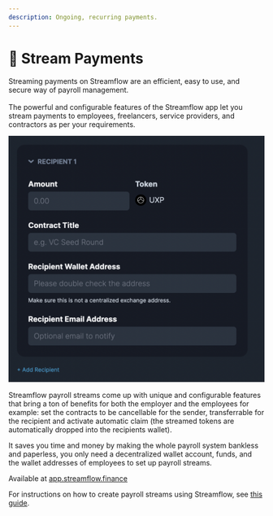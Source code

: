```yaml
---
description: Ongoing, recurring payments.
---
```


# 💸 Stream Payments

Streaming payments on Streamflow are an efficient, easy to use, and secure way of payroll management.\
\
The powerful and configurable features of the Streamflow app let you stream payments to employees, freelancers, service providers, and contractors as per your requirements.

![](<../../.gitbook/assets/image (4).png>)

Streamflow payroll streams come up with unique and configurable features that bring a ton of benefits for both the employer and the employees for example: set the contracts to be cancellable for the sender, transferrable for the recipient and activate automatic claim (the streamed tokens are automatically dropped into the recipients wallet).

It saves you time and money by making the whole payroll system bankless and paperless, you only need a decentralized wallet account, funds, and the wallet addresses of employees to set up payroll streams.

Available at [app.streamflow.finance](https://app.streamflow.finance)

For instructions on how to create payroll streams using Streamflow, see [this guide](https://docs.streamflow.finance/help/tutorials/streaming-payments).
